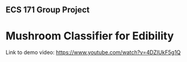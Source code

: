 ## ECS 171 Group Project
# Mushroom Classifier for Edibility
Link to demo video: https://www.youtube.com/watch?v=4DZIUkF5g1Q
